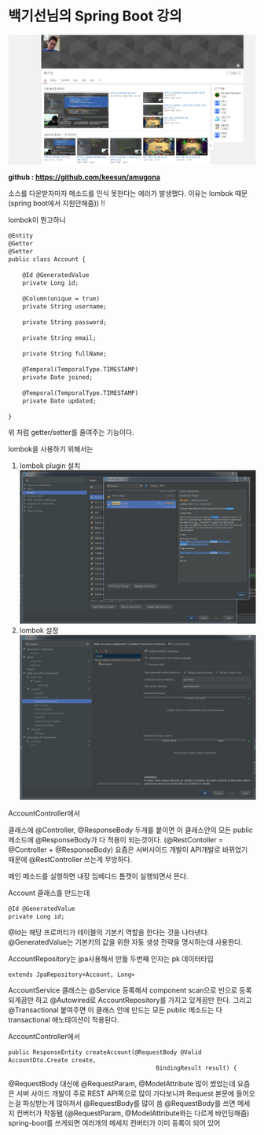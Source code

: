 

# 백기선님의 Spring Boot 강의 

![](springboot백기선님강의.PNG)

**github : https://github.com/keesun/amugona**


소스를 다운받자마자 메소드를 인식 못한다는 에러가 발생했다. 이유는 lombok 때문(spring boot에서 지원안해줌)) !! 

lombok이 뭔고하니 
```
@Entity
@Getter
@Setter
public class Account {

    @Id @GeneratedValue
    private Long id;

    @Column(unique = true)
    private String username;

    private String password;

    private String email;

    private String fullName;

    @Temporal(TemporalType.TIMESTAMP)
    private Date joined;

    @Temporal(TemporalType.TIMESTAMP)
    private Date updated;

}
```
위 처럼 getter/setter를 줄여주는 기능이다.

lombok을 사용하기 위해서는 

1. lombok plugin 설치 
![](lombok1.PNG)
2. lombok 설정 
![](lombok2.PNG)

AccountController에서 

클래스에 @Controller, @ResponseBody 두개를 붙이면 이 클래스안의 모든 public 메소드에 @ResponseBody가 다 적용이 되는것이다.
(@RestContoller = @Controller + @ResponseBody)
요즘은 서버사이드 개발이 API개발로 바뀌었기 때문에 @RestController 쓰는게 무방하다. 

메인 메소드를 실행하면 내장 임베디드 톰캣이 실행되면서 뜬다. 

Account 클래스를 만드는데 

```
@Id @GeneratedValue
private Long id;
```
@Id는 해당 프로퍼티가 테이블의 기본키 역할을 한다는 것을 나타낸다. @GeneratedValue는 기본키의 값을 위한 자동 생성 전략을 명시하는데 사용한다. 

AccountRepository는 jpa사용해서 만듦 두번째 인자는 pk 데이터타입
```
extends JpaRepository<Account, Long>
```

AccountService 클래스는 @Service 등록해서 component scan으로 빈으로 등록되게끔만 하고 @Autowired로 AccountRepository를 가지고 있게끔만 한다. 그리고 @Transactional 붙여주면 이 클래스 안에 만드는 모든 public 메소드는 다 transactional 애노테이션이 적용된다. 

AccountController에서 
```
public ResponseEntity createAccount(@RequestBody @Valid AccountDto.Create create,
                                          BindingResult result) {
```
@RequestBody 대신에 @RequestParam, @ModelAttribute 많이 썼었는데 요즘은 서버 사이드 개발이 주로 REST API쪽으로 많이 가다보니까 Request 본문에 들어오는걸 파싱받는게 많아져서 @RequestBody를 많이 씀
@RequestBody를 쓰면 메세지 컨버터가 작동됌 (@RequestParam, @ModelAttribute와는 다르게 바인딩해줌) 
spring-boot를 쓰게되면 여러개의 메세지 컨버터가 이미 등록이 되어 있어